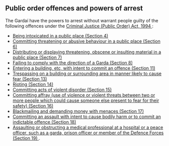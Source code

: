 ##  Public order offences and powers of arrest

The Gardaí have the powers to arrest without warrant people guilty of the
following offences under the [ Criminal Justice (Public Order) Act, 1994
](http://www.irishstatutebook.ie/1994/en/act/pub/0002/index.html) :

  * [ Being intoxicated in a public place (Section 4) ](http://www.irishstatutebook.ie/1994/en/act/pub/0002/sec0004.html#zza2y1994s4)
  * [ Committing threatening or abusive behaviour in a public place (Section 6) ](http://www.irishstatutebook.ie/1994/en/act/pub/0002/sec0006.html#zza2y1994s6)
  * [ Distributing or displaying threatening, obscene or insulting material in a public place (Section 7) ](http://www.irishstatutebook.ie/1994/en/act/pub/0002/sec0007.html#zza2y1994s7)
  * [ Failing to comply with the direction of a Garda (Section 8) ](http://www.irishstatutebook.ie/1994/en/act/pub/0002/sec0008.html#zza2y1994s8)
  * [ Entering a building, etc, with intent to commit an offence (Section 11) ](http://www.irishstatutebook.ie/1994/en/act/pub/0002/sec0011.html#zza2y1994s11)
  * [ Trespassing on a building or surrounding area in manner likely to cause fear (Section 13) ](http://www.irishstatutebook.ie/1994/en/act/pub/0002/sec0013.html)
  * [ Rioting (Section 14) ](http://www.irishstatutebook.ie/1994/en/act/pub/0002/sec0014.html)
  * [ Committing acts of violent disorder (Section 15) ](http://www.irishstatutebook.ie/1994/en/act/pub/0002/sec0015.html)
  * [ Committing affray (use of violence or violent threats between two or more people which could cause someone else present to fear for their safety) (Section 16) ](http://www.irishstatutebook.ie/1994/en/act/pub/0002/sec0016.html)
  * [ Blackmailing and demanding money with menaces (Section 17) ](http://www.irishstatutebook.ie/1994/en/act/pub/0002/sec0017.html)
  * [ Committing an assault with intent to cause bodily harm or to commit an indictable offence (Section 18) ](http://www.irishstatutebook.ie/1994/en/act/pub/0002/sec0018.html)
  * [ Assaulting or obstructing a medical professional at a hospital or a peace officer, such as a garda, prison officer or member of the Defence Forces (Section 19) ](http://www.irishstatutebook.ie/1994/en/act/pub/0002/sec0019.html) . 
